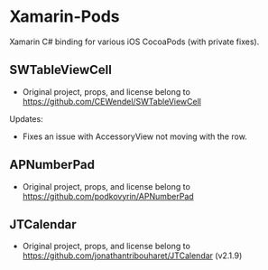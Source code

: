 # Xamarin-Pods
Xamarin C# binding for various iOS CocoaPods (with private fixes).

## SWTableViewCell
 - Original project, props, and license belong to https://github.com/CEWendel/SWTableViewCell

Updates:
 - Fixes an issue with AccessoryView not moving with the row.

## APNumberPad
- Original project, props, and license belong to https://github.com/podkovyrin/APNumberPad

## JTCalendar
- Original project, props, and license belong to https://github.com/jonathantribouharet/JTCalendar (v2.1.9)
